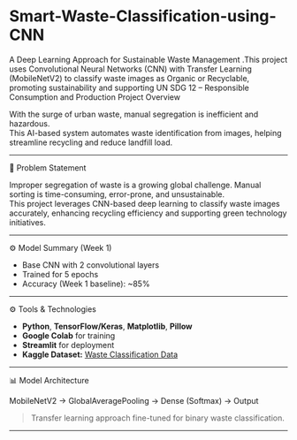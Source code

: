 # Smart-Waste-Classification-using-CNN
A Deep Learning Approach for Sustainable Waste Management .This project uses  Convolutional Neural Networks (CNN) with  Transfer Learning (MobileNetV2) to classify waste images as  Organic  or Recyclable, promoting sustainability and supporting UN SDG 12 – Responsible Consumption and Production
Project Overview

With the surge of urban waste, manual segregation is inefficient and hazardous.  
This AI-based system automates waste identification from images, helping streamline recycling and reduce landfill load.

---

🧩 Problem Statement

Improper segregation of waste is a growing global challenge. Manual sorting is time-consuming, error-prone, and unsustainable.  
This project leverages CNN-based deep learning to classify waste images accurately, enhancing recycling efficiency and supporting green technology initiatives.

---

 ⚙️ Model Summary (Week 1)
- Base CNN with 2 convolutional layers
- Trained for 5 epochs
- Accuracy (Week 1 baseline): ~85%

---


⚙️ Tools & Technologies

- **Python**, **TensorFlow/Keras**, **Matplotlib**, **Pillow**
- **Google Colab** for training
- **Streamlit** for deployment
- **Kaggle Dataset:** [Waste Classification Data](https://www.kaggle.com/datasets/techsash/waste-classification-data)

---
 📊 Model Architecture

MobileNetV2 → GlobalAveragePooling → Dense (Softmax) → Output  
> Transfer learning approach fine-tuned for binary waste classification.

---

